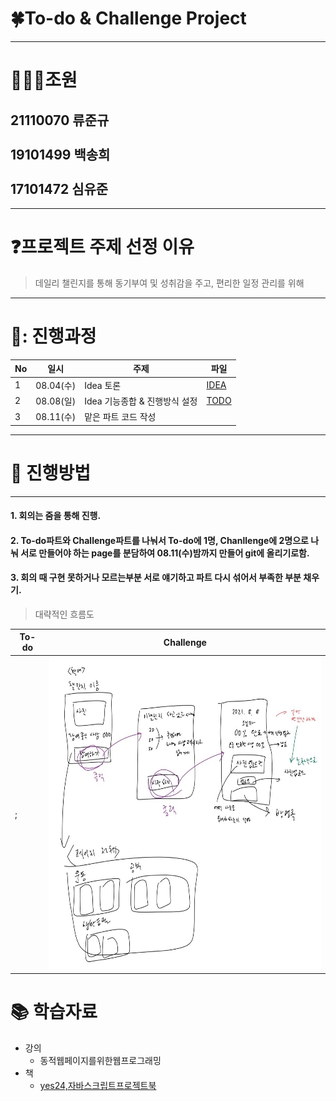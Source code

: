 # 🍀To-do & Challenge Project
-------------------------
# 🧑‍🤝‍🧑조원
**21110070 류준규**<br><br>
**19101499 백송희**<br><br>
**17101472 심유준**<br>
------------------
----------------
# ❓프로젝트 주제 선정 이유
> 데일리 챌린지를 통해 동기부여 및 성취감을 주고, 편리한 일정 관리를 위해 
>
---------------------
# 🏃: 진행과정

No|일시|주제|파일|
----|----|----|----|
1|08.04(수)|Idea 토론|[IDEA](./background/idea.md)
2|08.08(일)|Idea 기능종합 & 진행방식 설정 |[TODO](./background/1주차_최종정리.md)
3|08.11(수)|맡은 파트 코드 작성|
--------------

# 👏 진행방법
--------------
#### 1. 회의는 줌을 통해 진행.
#### 2. To-do파트와 Challenge파트를 나눠서 To-do에 1명, Chanllenge에 2명으로 나눠 서로 만들어야 하는 page를 분담하여 08.11(수)밤까지 만들어 git에 올리기로함.
#### 3. 회의 때 구현 못하거나 모르는부분 서로 얘기하고 파트 다시 섞어서 부족한 부분 채우기.
> 
> 대략적인 흐름도

To-do|Challenge
--|--
;|<img src = "./background/challenge.jpg" width="500" height="500">



# 📚 학습자료
* 강의
  * 동적웹페이지를위한웹프로그래밍
* 책
  * [yes24,자바스크립트프로젝트북](http://www.yes24.com/Product/Goods/44272668)

